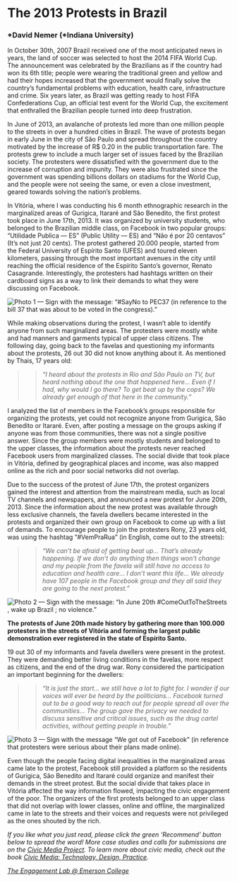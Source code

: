 # The 2013 Protests in Brazil

### *David Nemer (*Indiana University)

In October 30th, 2007 Brazil received one of the most anticipated news in years, the land of soccer was selected to host the 2014 FIFA World Cup. The announcement was celebrated by the Brazilians as if the country had won its 6th title; people were wearing the traditional green and yellow and had their hopes increased that the government would finally solve the country’s fundamental problems with education, health care, infrastructure and crime. Six years later, as Brazil was getting ready to host FIFA Confederations Cup, an official test event for the World Cup, the excitement that enthralled the Brazilian people turned into deep frustration.

In June of 2013, an avalanche of protests led more than one million people to the streets in over a hundred cities in Brazil. The wave of protests began in early June in the city of São Paulo and spread throughout the country motivated by the increase of R$ 0.20 in the public transportation fare. The protests grew to include a much larger set of issues faced by the Brazilian society. The protesters were dissatisfied with the government due to the increase of corruption and impunity. They were also frustrated since the government was spending billions dollars on stadiums for the World Cup, and the people were not seeing the same, or even a close investment, geared towards solving the nation’s problems.

In Vitória, where I was conducting his 6 month ethnographic research in the marginalized areas of Gurigica, Itararé and São Benedito, the first protest took place in June 17th, 2013. It was organized by university students, who belonged to the Brazilian middle class, on Facebook in two popular groups: “Utilidade Publica — ES” (Public Utility — ES) and “Não é por 20 centavos” (It’s not just 20 cents). The protest gathered 20.000 people, started from the Federal University of Espírito Santo (UFES) and toured eleven kilometers, passing through the most important avenues in the city until reaching the official residence of the Espírito Santo’s governor, Renato Casagrande. Interestingly, the protesters had hashtags written on their cardboard signs as a way to link their demands to what they were discussing on Facebook.

![Photo 1 — Sign with the message: “#SayNo to PEC37 (in reference to the bill 37 that was about to be voted in the congress).”](https://res.cloudinary.com/engagement-lab-home/image/upload/v1/homepage-2.0/news/medium/0_VGvTPv6kjxD-HXr8.jpg)

While making observations during the protest, I wasn’t able to identify anyone from such marginalized areas. The protesters were mostly white and had manners and garments typical of upper class citizens. The following day, going back to the favelas and questioning my informants about the protests, 26 out 30 did not know anything about it. As mentioned by Thais, 17 years old:

> > _“I heard about the protests in Rio and São Paulo on TV, but heard nothing about the one that happened here… Even if I had, why would I go there? To get beat up by the cops? We already get enough of that here in the community.”_

I analyzed the list of members in the Facebook’s groups responsible for organizing the protests, yet could not recognize anyone from Gurigica, São Benedito or Itararé. Even, after posting a message on the groups asking if anyone was from those communities, there was not a single positive answer. Since the group members were mostly students and belonged to the upper classes, the information about the protests never reached Facebook users from marginalized classes. The social divide that took place in Vitória, defined by geographical places and income, was also mapped online as the rich and poor social networks did not overlap.

Due to the success of the protest of June 17th, the protest organizers gained the interest and attention from the mainstream media, such as local TV channels and newspapers, and announced a new protest for June 20th, 2013. Since the information about the new protest was available through less exclusive channels, the favela dwellers became interested in the protests and organized their own group on Facebook to come up with a list of demands. To encourage people to join the protesters Rony, 23 years old, was using the hashtag “#VemPraRua” (in English, come out to the streets):

> > _“We can’t be afraid of getting beat up… That’s already happening. If we don’t do anything then things won’t change and my people from the favela will still have no access to education and health care… I don’t want this life… We already have 107 people in the Facebook group and they all said they are going to the next protest.”_

![Photo 2 — Sign with the message: “In June 20th #ComeOutToTheStreets , wake up Brazil ; no violence.”](https://res.cloudinary.com/engagement-lab-home/image/upload/v1/homepage-2.0/news/medium/0_uTIMbbsPPnvsSYnA.jpg)

**The protests of June 20th made history by gathering more than 100.000 protesters in the streets of Vitória and forming the largest public demonstration ever registered in the state of Espírito Santo.**

19 out 30 of my informants and favela dwellers were present in the protest. They were demanding better living conditions in the favelas, more respect as citizens, and the end of the drug war. Rony considered the participation an important beginning for the dwellers:

> > _“It is just the start… we still have a lot to fight for. I wonder if our voices will ever be heard by the politicians… Facebook turned out to be a good way to reach out for people spread all over the communities… The group gave the privacy we needed to discuss sensitive and critical issues, such as the drug cartel activities, without getting people in trouble.”_

![Photo 3 — Sign with the message “We got out of Facebook” (in reference that protesters were serious about their plans made online).](https://res.cloudinary.com/engagement-lab-home/image/upload/v1/homepage-2.0/news/medium/0_brNjq1E9ARHY8Nwi.jpg)

Even though the people facing digital inequalities in the marginalized areas came late to the protest, Facebook still provided a platform so the residents of Gurigica, São Benedito and Itararé could organize and manifest their demands in the street protest. But the social divide that takes place in Vitória affected the way information flowed, impacting the civic engagement of the poor. The organizers of the first protests belonged to an upper class that did not overlap with lower classes, online and offline, the marginalized came in late to the streets and their voices and requests were not privileged as the ones shouted by the rich.

_If you like what you just read, please click the green ‘Recommend’ button below to spread the word! More case studies and calls for submissions are on the [Civic Media Project](http://www.civicmediaproject.com). To learn more about civic media, check out the book [Civic Media: Technology, Design, Practice](https://mitpress.mit.edu/books/civic-media)._

[_The Engagement Lab @ Emerson College_](http://elab.emerson.edu)

